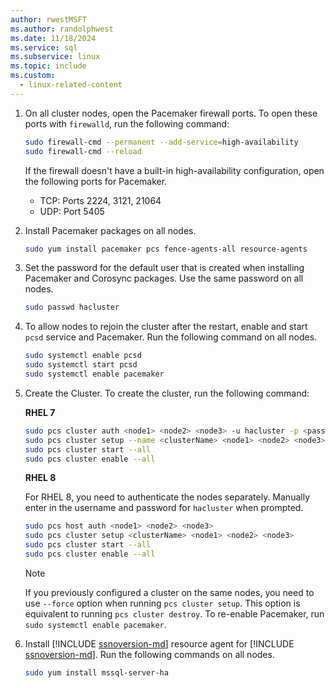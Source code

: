 ```yaml
---
author: rwestMSFT
ms.author: randolphwest
ms.date: 11/18/2024
ms.service: sql
ms.subservice: linux
ms.topic: include
ms.custom:
  - linux-related-content
---
```

1. On all cluster nodes, open the Pacemaker firewall ports. To open these ports with `firewalld`, run the following command:

   ```bash
   sudo firewall-cmd --permanent --add-service=high-availability
   sudo firewall-cmd --reload
   ```

   If the firewall doesn't have a built-in high-availability configuration, open the following ports for Pacemaker.

   - TCP: Ports 2224, 3121, 21064
   - UDP: Port 5405

1. Install Pacemaker packages on all nodes.

   ```bash
   sudo yum install pacemaker pcs fence-agents-all resource-agents
   ```

1. Set the password for the default user that is created when installing Pacemaker and Corosync packages. Use the same password on all nodes.

   ```bash
   sudo passwd hacluster
   ```

1. To allow nodes to rejoin the cluster after the restart, enable and start `pcsd` service and Pacemaker. Run the following command on all nodes.

   ```bash
   sudo systemctl enable pcsd
   sudo systemctl start pcsd
   sudo systemctl enable pacemaker
   ```

1. Create the Cluster. To create the cluster, run the following command:

   **RHEL 7**

   ```bash
   sudo pcs cluster auth <node1> <node2> <node3> -u hacluster -p <password for hacluster>
   sudo pcs cluster setup --name <clusterName> <node1> <node2> <node3>
   sudo pcs cluster start --all
   sudo pcs cluster enable --all
   ```

   **RHEL 8**

   For RHEL 8, you need to authenticate the nodes separately. Manually enter in the username and password for `hacluster` when prompted.

   ```bash
   sudo pcs host auth <node1> <node2> <node3>
   sudo pcs cluster setup <clusterName> <node1> <node2> <node3>
   sudo pcs cluster start --all
   sudo pcs cluster enable --all
   ```

   > [!NOTE]  
   > If you previously configured a cluster on the same nodes, you need to use `--force` option when running `pcs cluster setup`. This option is equivalent to running `pcs cluster destroy`. To re-enable Pacemaker, run `sudo systemctl enable pacemaker`.

1. Install [!INCLUDE [ssnoversion-md](../../includes/ssnoversion-md.md)] resource agent for [!INCLUDE [ssnoversion-md](../../includes/ssnoversion-md.md)]. Run the following commands on all nodes.

   ```bash
   sudo yum install mssql-server-ha
   ```
